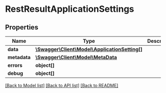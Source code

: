 # RestResultApplicationSettings

## Properties

 Name         | Type                                                                    | Description | Notes      
--------------|-------------------------------------------------------------------------|-------------|------------
 **data**     | [**\Swagger\Client\Model\ApplicationSetting[]**](ApplicationSetting.md) |             | [optional] 
 **metadata** | [**\Swagger\Client\Model\MetaData**](MetaData.md)                       |             | [optional] 
 **errors**   | **object[]**                                                            |             | [optional] 
 **debug**    | **object[]**                                                            |             | [optional] 

[[Back to Model list]](../README.md#documentation-for-models) [[Back to API list]](../README.md#documentation-for-api-endpoints) [[Back to README]](../README.md)



